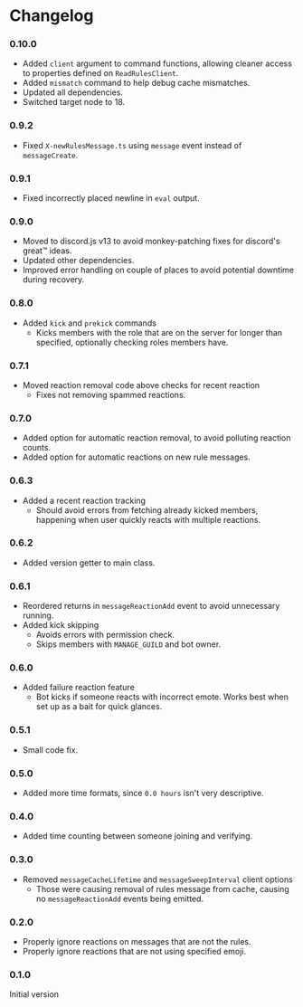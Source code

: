 # Changelog

### 0.10.0

- Added `client` argument to command functions, allowing cleaner access to properties defined on `ReadRulesClient`.
- Added `mismatch` command to help debug cache mismatches.
- Updated all dependencies.
- Switched target node to 18.

### 0.9.2

- Fixed `X-newRulesMessage.ts` using `message` event instead of `messageCreate`.

### 0.9.1

- Fixed incorrectly placed newline in `eval` output.

### 0.9.0

- Moved to discord.js v13 to avoid monkey-patching fixes for discord's great™️ ideas.
- Updated other dependencies.
- Improved error handling on couple of places to avoid potential downtime during recovery.

### 0.8.0

- Added `kick` and `prekick` commands
  - Kicks members with the role that are on the server for longer than specified, optionally checking roles members have.

### 0.7.1

- Moved reaction removal code above checks for recent reaction
  - Fixes not removing spammed reactions.

### 0.7.0

- Added option for automatic reaction removal, to avoid polluting reaction counts.
- Added option for automatic reactions on new rule messages.

### 0.6.3

- Added a recent reaction tracking
  - Should avoid errors from fetching already kicked members, happening when user quickly reacts with multiple reactions.

### 0.6.2

- Added version getter to main class.

### 0.6.1

- Reordered returns in `messageReactionAdd` event to avoid unnecessary running.
- Added kick skipping
  - Avoids errors with permission check.
  - Skips members with `MANAGE_GUILD` and bot owner.

### 0.6.0

- Added failure reaction feature
  - Bot kicks if someone reacts with incorrect emote. Works best when set up as a bait for quick glances.

### 0.5.1

- Small code fix.

### 0.5.0

- Added more time formats, since `0.0 hours` isn't very descriptive.

### 0.4.0

- Added time counting between someone joining and verifying.

### 0.3.0

- Removed `messageCacheLifetime` and `messageSweepInterval` client options
  - Those were causing removal of rules message from cache, causing no `messageReactionAdd` events being emitted.

### 0.2.0

- Properly ignore reactions on messages that are not the rules.
- Properly ignore reactions that are not using specified emoji.

### 0.1.0

Initial version
